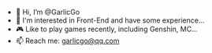 - 👋 Hi, I’m @GarlicGo
- 👀 I'm interested in Front-End and have some experience...
- 🎮 Like to play games recently, including Genshin, MC...
- 📫 Reach me: garlicgo@qq.com
